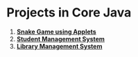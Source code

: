 # Projects in Core Java
1. [**Snake Game using Applets**](https://github.com/tbhaxor/educational_projects/tree/master/CORE_JAVA/SNAKE_GAME)
2. [**Student Management System**](https://github.com/tbhaxor/educational_projects/tree/master/CORE_JAVA/STUDENT_MANAGEMENT_SYSTEM)
3. [**Library Management System**](https://github.com/tbhaxor/educational_projects/tree/master/CORE_JAVA/Library%20Management%20System)
